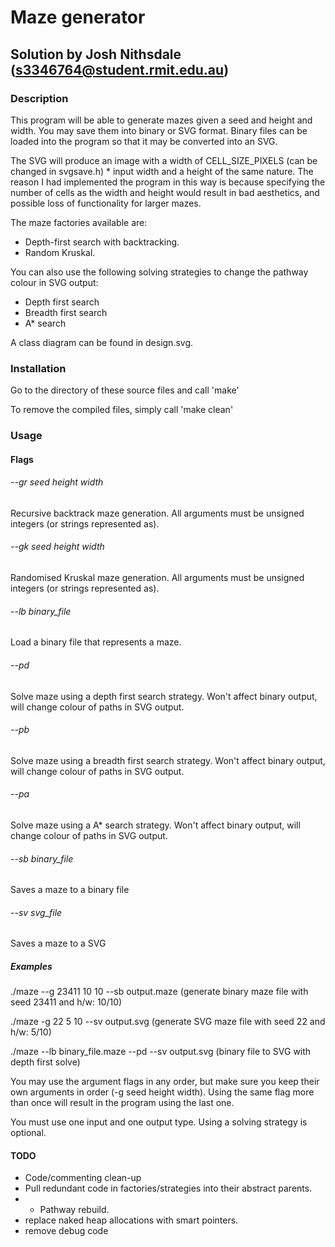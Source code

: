 Maze generator
==============

Solution by Josh Nithsdale (s3346764@student.rmit.edu.au)
---------------------------------------------------------


### Description
This program will be able to generate mazes given a seed and height and width.
You may save them into binary or SVG format. Binary files can be loaded into
the program so that it may be converted into an SVG.

The SVG will produce an image with a width of CELL_SIZE_PIXELS (can be changed
in svgsave.h) * input width and a height of the same nature.
The reason I had implemented the program in this way is because specifying the
number of cells as the width and height would result in bad aesthetics, and
possible loss of functionality for larger mazes.

The maze factories available are:
* Depth-first search with backtracking.
* Random Kruskal. 

You can also use the following solving strategies to change the pathway colour in SVG output:
* Depth first search 
* Breadth first search
* A* search

A class diagram can be found in design.svg.



### Installation
Go to the directory of these source files and call
    'make'

To remove the compiled files, simply call
    'make clean'



### Usage

#### Flags
###### --gr seed height width
Recursive backtrack maze generation.
All arguments must be unsigned integers (or strings represented as).

###### --gk seed height width
Randomised Kruskal maze generation.
All arguments must be unsigned integers (or strings represented as).

###### --lb binary_file
Load a binary file that represents a maze.

###### --pd
Solve maze using a depth first search strategy. 
Won't affect binary output, will change colour of paths in SVG output.

###### --pb
Solve maze using a breadth first search strategy. 
Won't affect binary output, will change colour of paths in SVG output.

###### --pa
Solve maze using a A* search strategy. 
Won't affect binary output, will change colour of paths in SVG output.

###### --sb binary_file
Saves a maze to a binary file

###### --sv svg_file
Saves a maze to a SVG

##### Examples

./maze --g 23411 10 10 --sb output.maze   (generate binary maze file with seed 23411 and h/w: 10/10)

./maze -g 22 5 10 --sv output.svg    (generate SVG maze file with seed 22 and h/w: 5/10)

./maze --lb binary_file.maze --pd --sv output.svg   (binary file to SVG with depth first solve)


You may use the argument flags in any order, but make sure you keep their own arguments
in order (-g seed height width). Using the same flag more than once will result
in the program using the last one.

You must use one input and one output type. Using a solving strategy is optional.


#### TODO
- Code/commenting clean-up
- Pull redundant code in factories/strategies into their abstract parents.
- - Pathway rebuild.
- replace naked heap allocations with smart pointers.
- remove debug code
